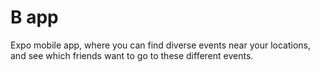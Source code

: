 # B app

Expo mobile app, where you can find diverse events near your locations, and see which friends want to go to these different events.
